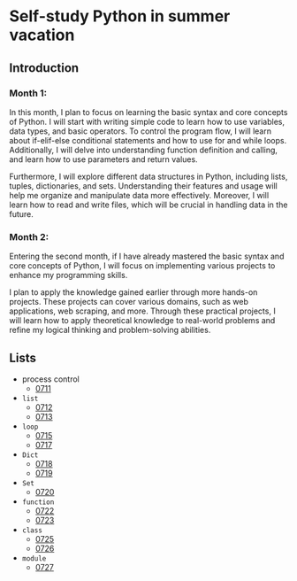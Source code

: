 # Self-study Python in summer vacation

## Introduction
### Month 1:
In this month, I plan to focus on learning the basic syntax and core concepts of Python. I will start with writing simple code to learn how to use variables, data types, and basic operators. To control the program flow, I will learn about if-elif-else conditional statements and how to use for and while loops. Additionally, I will delve into understanding function definition and calling, and learn how to use parameters and return values.

Furthermore, I will explore different data structures in Python, including lists, tuples, dictionaries, and sets. Understanding their features and usage will help me organize and manipulate data more effectively. Moreover, I will learn how to read and write files, which will be crucial in handling data in the future.

### Month 2:
Entering the second month, if I have already mastered the basic syntax and core concepts of Python, I will focus on implementing various projects to enhance my programming skills.

I plan to apply the knowledge gained earlier through more hands-on projects. These projects can cover various domains, such as web applications, web scraping, and more. Through these practical projects, I will learn how to apply theoretical knowledge to real-world problems and refine my logical thinking and problem-solving abilities.

## Lists

* process control
    * [0711](https://github.com/Yizhe0407/Python_basic_practise/tree/master/0711)
* ```list```
    * [0712](https://github.com/Yizhe0407/Python_basic_practise/tree/master/0712)
    * [0713](https://github.com/Yizhe0407/Python_basic_practise/tree/master/0713)
* ```loop```
    * [0715](https://github.com/Yizhe0407/Python_basic_practise/tree/master/0715)
    * [0717](https://github.com/Yizhe0407/Python_basic_practise/tree/master/0717)
* ```Dict```
    * [0718](https://github.com/Yizhe0407/Python_basic_practise/tree/master/0718)
    * [0719](https://github.com/Yizhe0407/Python_basic_practise/tree/master/0719)
* ```Set```
    * [0720](https://github.com/Yizhe0407/Python_basic_practise/tree/master/0720)
* ```function```
    * [0722](https://github.com/Yizhe0407/Python_basic_practise/tree/master/0722)
    * [0723](https://github.com/Yizhe0407/Python_basic_practise/tree/master/0723)
* ```class```
    * [0725](https://github.com/Yizhe0407/Python_basic_practise/tree/master/0725)
    * [0726](https://github.com/Yizhe0407/Python_basic_practise/tree/master/0726)
* ```module```
    * [0727](https://github.com/Yizhe0407/Python_basic_practise/tree/master/0727)